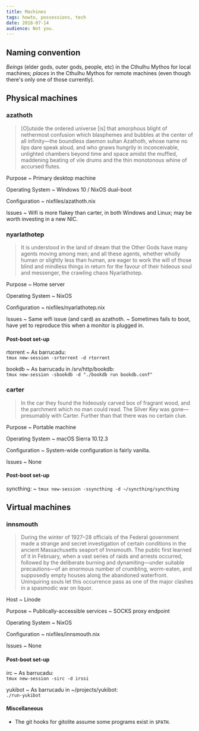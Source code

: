 ```yaml
---
title: Machines
tags: howto, possessions, tech
date: 2018-07-14
audience: Not you.
---
```


Naming convention
-----------------

*Beings* (elder gods, outer gods, people, etc) in the Cthulhu Mythos for local machines; *places* in
the Cthulhu Mythos for remote machines (even though there's only one of those currently).


Physical machines
-----------------

### azathoth ###

> [O]utside the ordered universe [is] that amorphous blight of nethermost confusion which blasphemes
> and bubbles at the center of all infinity—the boundless daemon sultan Azathoth, whose name no lips
> dare speak aloud, and who gnaws hungrily in inconceivable, unlighted chambers beyond time and
> space amidst the muffled, maddening beating of vile drums and the thin monotonous whine of
> accursed flutes.

Purpose
  ~ Primary desktop machine

Operating System
  ~ Windows 10 / NixOS dual-boot

Configuration
  ~ nixfiles/azathoth.nix

Issues
  ~ Wifi is more flakey than carter, in both Windows and Linux; may be worth investing in a new NIC.

### nyarlathotep ###

> It is understood in the land of dream that the Other Gods have many agents moving among men; and
> all these agents, whether wholly human or slightly less than human, are eager to work the will of
> those blind and mindless things in return for the favour of their hideous soul and messenger, the
> crawling chaos Nyarlathotep.

Purpose
  ~ Home server

Operating System
  ~ NixOS

Configuration
  ~ nixfiles/nyarlathotep.nix

Issues
  ~ Same wifi issue (and card) as azathoth.
  ~ Sometimes fails to boot, have yet to reproduce this when a monitor is plugged in.

#### Post-boot set-up ####

rtorrent
  ~ As barrucadu:<br/>
    `tmux new-session -srtorrent -d rtorrent`

bookdb
  ~ As barrucadu in /srv/http/bookdb:<br/>
    `tmux new-session -sbookdb -d "./bookdb run bookdb.conf"`

### carter ###

> In the car they found the hideously carved box of fragrant wood, and the parchment which no man
> could read. The Silver Key was gone—presumably with Carter. Further than that there was no certain
> clue.

Purpose
  ~ Portable machine

Operating System
  ~ macOS Sierra 10.12.3

Configuration
  ~ System-wide configuration is fairly vanilla.

Issues
  ~ None

#### Post-boot set-up ####

syncthing:
  ~ `tmux new-session -ssyncthing -d ~/syncthing/syncthing`

Virtual machines
----------------

### innsmouth ###

> During the winter of 1927–28 officials of the Federal government made a strange and secret
> investigation of certain conditions in the ancient Massachusetts seaport of Innsmouth. The public
> first learned of it in February, when a vast series of raids and arrests occurred, followed by the
> deliberate burning and dynamiting—under suitable precautions—of an enormous number of crumbling,
> worm-eaten, and supposedly empty houses along the abandoned waterfront. Uninquiring souls let this
> occurrence pass as one of the major clashes in a spasmodic war on liquor.

Host
  ~ Linode

Purpose
  ~ Publically-accessible services
  ~ SOCKS proxy endpoint

Operating System
  ~ NixOS

Configuration
  ~ nixfiles/innsmouth.nix

Issues
  ~ None

#### Post-boot set-up ####

irc
  ~ As barrucadu:<br/>
    `tmux new-session -sirc -d irssi`

yukibot
  ~ As barrucadu in ~/projects/yukibot:<br/>
    `./run-yukibot`

#### Miscellaneous ####

- The git hooks for gitolite assume some programs exist in `$PATH`.
